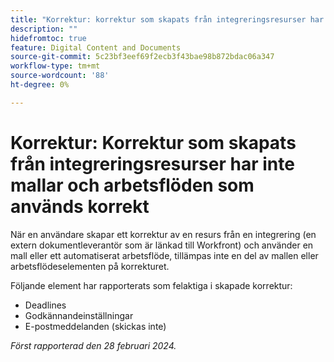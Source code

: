 ```yaml
---
title: "Korrektur: korrektur som skapats från integreringsresurser har inte mallar och arbetsflöden som de ska använda korrekt"
description: ""
hidefromtoc: true
feature: Digital Content and Documents
source-git-commit: 5c23bf3eef69f2ecb3f43bae98b872bdac06a347
workflow-type: tm+mt
source-wordcount: '88'
ht-degree: 0%

---
```



# Korrektur: Korrektur som skapats från integreringsresurser har inte mallar och arbetsflöden som används korrekt

När en användare skapar ett korrektur av en resurs från en integrering (en extern dokumentleverantör som är länkad till Workfront) och använder en mall eller ett automatiserat arbetsflöde, tillämpas inte en del av mallen eller arbetsflödeselementen på korrekturet.

Följande element har rapporterats som felaktiga i skapade korrektur:

* Deadlines
* Godkännandeinställningar
* E-postmeddelanden (skickas inte)

_Först rapporterad den 28 februari 2024._
